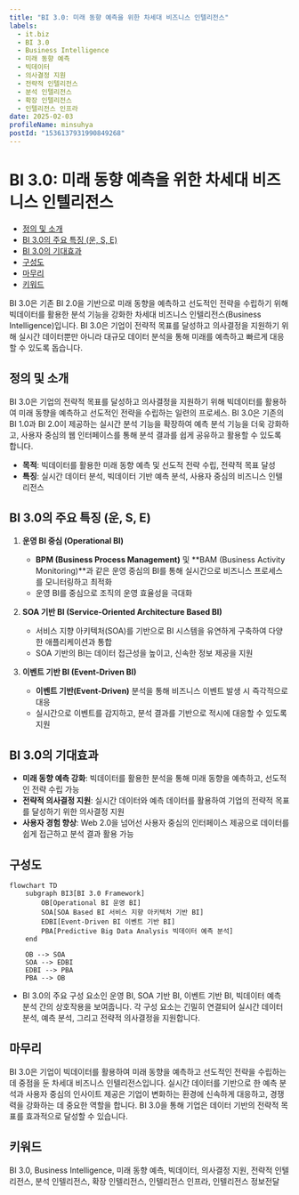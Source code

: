 ```yaml
---
title: "BI 3.0: 미래 동향 예측을 위한 차세대 비즈니스 인텔리전스"
labels:
  - it.biz
  - BI 3.0
  - Business Intelligence
  - 미래 동향 예측
  - 빅데이터
  - 의사결정 지원
  - 전략적 인텔리전스
  - 분석 인텔리전스
  - 확장 인텔리전스
  - 인텔리전스 인프라
date: 2025-02-03
profileName: minsuhya
postId: "1536137931990849268"
---
```


# BI 3.0: 미래 동향 예측을 위한 차세대 비즈니스 인텔리전스

<!-- mtoc-start -->

- [정의 및 소개](#정의-및-소개)
- [BI 3.0의 주요 특징 (운, S, E)](#bi-30의-주요-특징-운-s-e)
- [BI 3.0의 기대효과](#bi-30의-기대효과)
- [구성도](#구성도)
- [마무리](#마무리)
- [키워드](#키워드)

<!-- mtoc-end -->

BI 3.0은 기존 BI 2.0을 기반으로 미래 동향을 예측하고 선도적인 전략을 수립하기 위해 빅데이터를 활용한 분석 기능을 강화한 차세대 비즈니스 인텔리전스(Business Intelligence)입니다. BI 3.0은 기업이 전략적 목표를 달성하고 의사결정을 지원하기 위해 실시간 데이터뿐만 아니라 대규모 데이터 분석을 통해 미래를 예측하고 빠르게 대응할 수 있도록 돕습니다.

## 정의 및 소개

BI 3.0은 기업의 전략적 목표를 달성하고 의사결정을 지원하기 위해 빅데이터를 활용하여 미래 동향을 예측하고 선도적인 전략을 수립하는 일련의 프로세스. BI 3.0은 기존의 BI 1.0과 BI 2.0이 제공하는 실시간 분석 기능을 확장하여 예측 분석 기능을 더욱 강화하고, 사용자 중심의 웹 인터페이스를 통해 분석 결과를 쉽게 공유하고 활용할 수 있도록 합니다.

- **목적**: 빅데이터를 활용한 미래 동향 예측 및 선도적 전략 수립, 전략적 목표 달성
- **특징**: 실시간 데이터 분석, 빅데이터 기반 예측 분석, 사용자 중심의 비즈니스 인텔리전스

## BI 3.0의 주요 특징 (운, S, E)

1. **운영 BI 중심 (Operational BI)**

   - **BPM (Business Process Management)** 및 **BAM (Business Activity Monitoring)**과 같은 운영 중심의 BI를 통해 실시간으로 비즈니스 프로세스를 모니터링하고 최적화
   - 운영 BI를 중심으로 조직의 운영 효율성을 극대화

2. **SOA 기반 BI (Service-Oriented Architecture Based BI)**

   - 서비스 지향 아키텍처(SOA)를 기반으로 BI 시스템을 유연하게 구축하여 다양한 애플리케이션과 통합
   - SOA 기반의 BI는 데이터 접근성을 높이고, 신속한 정보 제공을 지원

3. **이벤트 기반 BI (Event-Driven BI)**
   - **이벤트 기반(Event-Driven)** 분석을 통해 비즈니스 이벤트 발생 시 즉각적으로 대응
   - 실시간으로 이벤트를 감지하고, 분석 결과를 기반으로 적시에 대응할 수 있도록 지원

## BI 3.0의 기대효과

- **미래 동향 예측 강화**: 빅데이터를 활용한 분석을 통해 미래 동향을 예측하고, 선도적인 전략 수립 가능
- **전략적 의사결정 지원**: 실시간 데이터와 예측 데이터를 활용하여 기업의 전략적 목표를 달성하기 위한 의사결정 지원
- **사용자 경험 향상**: Web 2.0을 넘어선 사용자 중심의 인터페이스 제공으로 데이터를 쉽게 접근하고 분석 결과 활용 가능

## 구성도

```mermaid
flowchart TD
    subgraph BI3[BI 3.0 Framework]
        OB[Operational BI 운영 BI]
        SOA[SOA Based BI 서비스 지향 아키텍처 기반 BI]
        EDBI[Event-Driven BI 이벤트 기반 BI]
        PBA[Predictive Big Data Analysis 빅데이터 예측 분석]
    end

    OB --> SOA
    SOA --> EDBI
    EDBI --> PBA
    PBA --> OB
```

- BI 3.0의 주요 구성 요소인 운영 BI, SOA 기반 BI, 이벤트 기반 BI, 빅데이터 예측 분석 간의 상호작용을 보여줍니다. 각 구성 요소는 긴밀히 연결되어 실시간 데이터 분석, 예측 분석, 그리고 전략적 의사결정을 지원합니다.

## 마무리

BI 3.0은 기업이 빅데이터를 활용하여 미래 동향을 예측하고 선도적인 전략을 수립하는 데 중점을 둔 차세대 비즈니스 인텔리전스입니다. 실시간 데이터를 기반으로 한 예측 분석과 사용자 중심의 인사이트 제공은 기업이 변화하는 환경에 신속하게 대응하고, 경쟁력을 강화하는 데 중요한 역할을 합니다. BI 3.0을 통해 기업은 데이터 기반의 전략적 목표를 효과적으로 달성할 수 있습니다.

## 키워드

BI 3.0, Business Intelligence, 미래 동향 예측, 빅데이터, 의사결정 지원, 전략적 인텔리전스, 분석 인텔리전스, 확장 인텔리전스, 인텔리전스 인프라, 인텔리전스 정보전달
